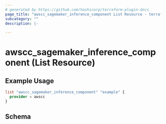 ```yaml
---
# generated by https://github.com/hashicorp/terraform-plugin-docs
page_title: "awscc_sagemaker_inference_component List Resource - terraform-provider-awscc"
subcategory: ""
description: |-
  
---
```


# awscc_sagemaker_inference_component (List Resource)



## Example Usage

```terraform
list "awscc_sagemaker_inference_component" "example" {
  provider = awscc
}
```

<!-- schema generated by tfplugindocs -->
## Schema
